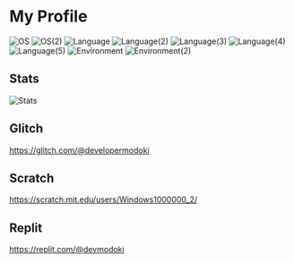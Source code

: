 # My Profile

![OS](https://img.shields.io/badge/OS-Fedora%20Linux-blue?logo=fedora&style=flat-square)
![OS(2)](https://img.shields.io/badge/OS(2)-Red%20Hat%20Enterprise%20Linux-red?logo=redhat&style=flat-square)
![Language](https://img.shields.io/badge/Language-Node.js-brightgreen?logo=node.js&style=flat-square)
![Language(2)](https://img.shields.io/badge/Language(2)-JavaScript-yellow?logo=javascript&style=flat-square)
![Language(3)](https://img.shields.io/badge/Language(3)-TypeScript-blue?logo=typescript&style=flat-square)
![Language(4)](https://img.shields.io/badge/Language(4)-CSS-008aed?logo=css3&style=flat-square)
![Language(5)](https://img.shields.io/badge/Language(5)-HTML-orange?logo=html5&style=flat-square)
![Environment](https://img.shields.io/badge/Environment-Heroku-purple?logo=heroku&style=flat-square)
![Environment(2)](https://img.shields.io/badge/Environment(2)-Replit-blue?logo=replit&style=flat-square)

## Stats
![Stats](https://github-readme-stats.vercel.app/api/top-langs/?username=developermodoki&layout=compact&theme=tokyonight)

## Glitch
https://glitch.com/@developermodoki

## Scratch
https://scratch.mit.edu/users/Windows1000000_2/

## Replit
https://replit.com/@devmodoki
